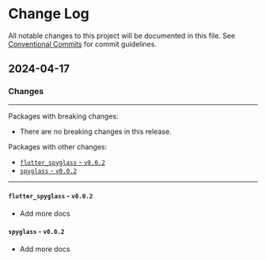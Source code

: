 # Change Log

All notable changes to this project will be documented in this file.
See [Conventional Commits](https://conventionalcommits.org) for commit guidelines.

## 2024-04-17

### Changes

---

Packages with breaking changes:

 - There are no breaking changes in this release.

Packages with other changes:

 - [`flutter_spyglass` - `v0.0.2`](#flutter_spyglass---v002)
 - [`spyglass` - `v0.0.2`](#spyglass---v002)

---

#### `flutter_spyglass` - `v0.0.2`

 - Add more docs

#### `spyglass` - `v0.0.2`

 - Add more docs

